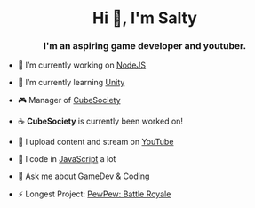 <h1 align="center">Hi 👋, I'm Salty</h1>
<h3 align="center">I'm an aspiring game developer and youtuber.</h3>

- 🔭 I’m currently working on [NodeJS](https://nodejs.org/en/)

- 🌱 I’m currently learning [Unity](https://unity.com/)

- 🎮 Manager of [CubeSociety](https://www.cubesociety.online)

- ☕ **CubeSociety** is currently been worked on!

- 🍕 I upload content and stream on [YouTube](https://www.youtube.com/channel/UCPv9skaJDU2hczo1db1pz0A)

- 📝 I code in [JavaScript](https://www.javascript.com/) a lot

- 💬 Ask me about GameDev & Coding

- ⚡ Longest Project: [PewPew: Battle Royale](https://scratch.mit.edu/projects/235875486/)
